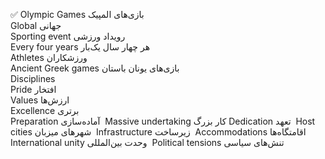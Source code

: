 ✅
Olympic Games
بازی‌های المپیک  
<br>
Global
جهانی  
<br>
Sporting event
رویداد ورزشی  
<br>
Every four years
هر چهار سال یک‌بار  
<br>
Athletes
ورزشکاران  
<br>
Ancient Greek games
بازی‌های یونان باستان  
<br>
Disciplines
  
<br>
Pride
افتخار
<br>
Values
ارزش‌ها  
<br>
Excellence
برتری  
<br>
Preparation
آماده‌سازی  
Massive undertaking
کار بزرگ
Dedication
تعهد  
Host cities
شهرهای میزبان  
Infrastructure
زیرساخت  
Accommodations
اقامتگاه‌ها  
International unity
وحدت بین‌المللی  
Political tensions
تنش‌های سیاسی  

